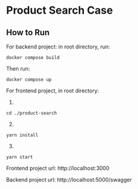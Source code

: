 # Product Search Case

## How to Run

For backend project: in root directory, run:

```
docker compose build
```

Then run:

```
docker compose up
```

For frontend project, in root directory:

1.
```
cd ./product-search
```

2.
```
yarn install
```

3.
```
yarn start
```

Frontend project url: http://localhost:3000

Backend project url: http://localhost:5000/swagger